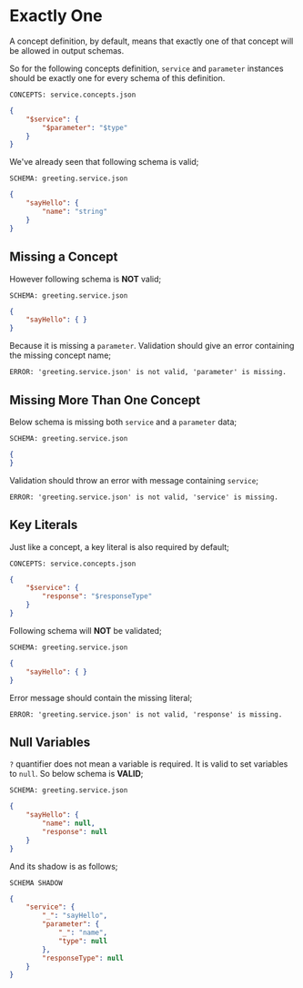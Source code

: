 # Exactly One

A concept definition, by default, means that exactly one of that concept will
be allowed in output schemas.

So for the following concepts definition, `service` and `parameter` instances
should be exactly one for every schema of this definition.

`CONCEPTS: service.concepts.json`

```json
{
    "$service": {
        "$parameter": "$type"
    }
}
```

We've already seen that following schema is valid;

`SCHEMA: greeting.service.json`

```json
{
    "sayHello": {
        "name": "string"
    }
}
```

## Missing a Concept

However following schema is **NOT** valid;

`SCHEMA: greeting.service.json`

```json
{
    "sayHello": { }
}
```

Because it is missing a `parameter`. Validation should give an error containing
the missing concept name;

`ERROR: 'greeting.service.json' is not valid, 'parameter' is missing.`

## Missing More Than One Concept

Below schema is missing both `service` and a `parameter` data;

`SCHEMA: greeting.service.json`

```json
{
}
```

Validation should throw an error with message containing `service`;

`ERROR: 'greeting.service.json' is not valid, 'service' is missing.`

## Key Literals

Just like a concept, a key literal is also required by default;

`CONCEPTS: service.concepts.json`

```json
{
    "$service": {
        "response": "$responseType"
    }
}
```

Following schema will **NOT** be validated;

`SCHEMA: greeting.service.json`

```json
{
    "sayHello": { }
}
```

Error message should contain the missing literal;

`ERROR: 'greeting.service.json' is not valid, 'response' is missing.`

## Null Variables

`?` quantifier does not mean a variable is required. It is valid to set
variables to `null`. So below schema is **VALID**;

`SCHEMA: greeting.service.json`

```json
{
    "sayHello": { 
        "name": null,
        "response": null
    }
}
```

And its shadow is as follows;

`SCHEMA SHADOW`

```json
{
    "service": {
        "_": "sayHello",
        "parameter": {
            "_": "name",
            "type": null
        },
        "responseType": null
    }
}
```
